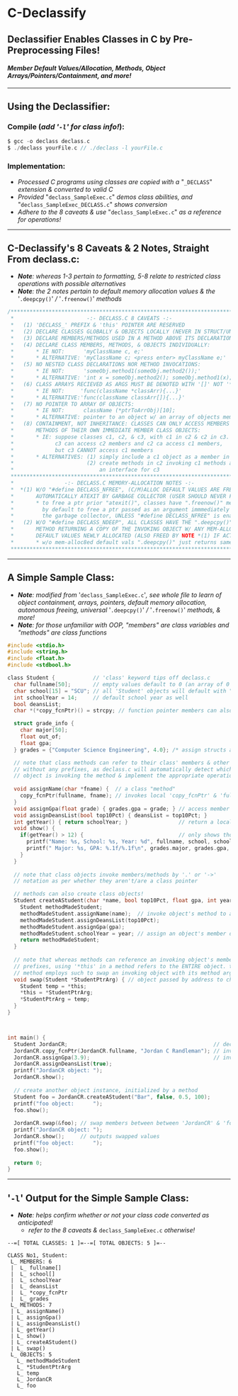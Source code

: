 # C-Declassify
## Declassifier Enables Classes in C by Pre-Preprocessing Files!
#### **_Member Default Values/Allocation, Methods, Object Arrays/Pointers/Containment, and more!_**
-------------------------------------------------------------------------

## Using the Declassifier:
### Compile (_add '`-l`' for class info!_): 
```c
$ gcc -o declass declass.c
$ ./declass yourFile.c // ./declass -l yourFile.c
```
### Implementation:
* _Processed C programs using classes are copied with a_ "`_DECLASS`" _extension & converted to valid C_
* _Provided_ "`declass_SampleExec.c`" _demos class abilities, and_ "`declass_SampleExec_DECLASS.c`" _shows conversion_
* _Adhere to the 8 caveats & use_ "`declass_SampleExec.c`" _as a reference for operations!_
--------------
## C-Declassify's 8 Caveats & 2 Notes, Straight From declass.c:
* _**Note**: whereas 1-3 pertain to formatting, 5-8 relate to restricted class operations with possible alternatives_
* _**Note**: the 2 notes pertain to default memory allocation values & the_ '`.deepcpy()`' _/_ '`.freenow()`' _methods_
```c
/*****************************************************************************
 *                       -:- DECLASS.C 8 CAVEATS -:-                        *
 *   (1) 'DECLASS_' PREFIX & 'this' POINTER ARE RESERVED                    *
 *   (2) DECLARE CLASSES GLOBALLY & OBJECTS LOCALLY (NEVER IN STRUCT/UNION) *
 *   (3) DECLARE MEMBERS/METHODS USED IN A METHOD ABOVE ITS DECLARATION     *
 *   (4) DECLARE CLASS MEMBERS, METHODS, & OBJECTS INDIVIDUALLY:            *
 *       * IE NOT:      'myClassName c, e;'                                 *
 *       * ALTERNATIVE: 'myClassName c; <press enter> myClassName e;'       *
 *   (5) NO NESTED CLASS DECLARATIONS NOR METHOD INVOCATIONS:               *
 *       * IE NOT:      'someObj.method1(someObj.method2());'               *
 *       * ALTERNATIVE: 'int x = someObj.method2(); someObj.method1(x);'    *
 *   (6) CLASS ARRAYS RECIEVED AS ARGS MUST BE DENOTED WITH '[]' NOT '*':   *
 *       * IE NOT:     'func(className *classArr){...}'                     *
 *       * ALTERNATIVE:'func(className classArr[]){...}'                    *
 *   (7) NO POINTER TO ARRAY OF OBJECTS:                                    *
 *       * IE NOT:      className (*ptrToArrObj)[10];                       *
 *       * ALTERNATIVE: pointer to an object w/ an array of objects member  *
 *   (8) CONTAINMENT, NOT INHERITANCE: CLASSES CAN ONLY ACCESS MEMBERS &    *
 *       METHODS OF THEIR OWN IMMEDIATE MEMBER CLASS OBJECTS:               *
 *       * IE: suppose classes c1, c2, & c3, with c1 in c2 & c2 in c3.      *
 *             c3 can access c2 members and c2 ca access c1 members,        *
 *             but c3 CANNOT access c1 members                              *
 *       * ALTERNATIVES: (1) simply include a c1 object as a member in c3   *
 *                       (2) create methods in c2 invoking c1 methods as    *
 *                           an interface for c3                            *
 *****************************************************************************
 *                -:- DECLASS.C MEMORY-ALLOCATION NOTES -:-                 *
 *  *(1) W/O "#define DECLASS_NFREE", (C/M)ALLOC DEFAULT VALUES ARE FREED   *
 *       AUTOMATICALLY ATEXIT BY GARBAGE COLLECTOR (USER SHOULD NEVER FREE) *
 *       * to free a ptr prior "atexit()", classes have ".freenow()" method *
 *         by default to free a ptr passed as an argument immmediately from *
 *         the garbage collector, UNLESS "#define DECLASS_NFREE" is enabled *
 *   (2) W/O "#define DECLASS_NDEEP", ALL CLASSES HAVE THE ".deepcpy()"     *
 *       METHOD RETURNING A COPY OF THE INVOKING OBJECT W/ ANY MEM-ALLOC8ED *
 *       DEFAULT VALUES NEWLY ALLOCATED (ALSO FREED BY NOTE *(1) IF ACTIVE) *
 *       * w/o mem-alloc8ed default vals ".deepcpy()" just returns same obj *
 *****************************************************************************/
```
--------------
## A Simple Sample Class:
* _**Note**: modified from_ '`declass_SampleExec.c`'_, see whole file to learn of object containment, arrays, pointers, default memory allocation, autonomous freeing, universal_ '`.deepcpy()`' _/_ '`.freenow()`' _methods, & more!_
* _**Note**: for those unfamiliar with OOP, "members" are class variables and "methods" are class functions_
```c
#include <stdio.h>
#include <string.h>
#include <float.h>
#include <stdbool.h>

class Student {            // 'class' keyword tips off declass.c
  char fullname[50];       // empty values default to 0 (an array of 0's in this case)
  char school[15] = "SCU"; // all 'Student' objects will default with "SCU" as 'school' member value
  int schoolYear = 14;     // default school year as well
  bool deansList;
  char *(*copy_fcnPtr)() = strcpy; // function pointer members can also be initialized!

  struct grade_info {
    char major[50]; 
    float out_of;
    float gpa;
  } grades = {"Computer Science Engineering", 4.0}; /* assign structs as in C: brace notation */

  // note that class methods can refer to their class' members & other methods
  // without any prefixes, as declass.c will automatically detect which class
  // object is invoking the method & implement the appropriate operations.
  
  void assignName(char *fname) {  // a class "method"
    copy_fcnPtr(fullname, fname); // invokes local 'copy_fcnPtr' & 'fullname' members declared above
  }
  void assignGpa(float grade) { grades.gpa = grade; } // access member struct variables
  void assignDeansList(bool top10Pct) { deansList = top10Pct; }
  int getYear() { return schoolYear; }                // return a local member value from method
  void show() {
    if(getYear() > 12) {                              // only shows those in college
      printf("Name: %s, School: %s, Year: %d", fullname, school, schoolYear);
      printf(" Major: %s, GPA: %.1f/%.1f\n", grades.major, grades.gpa, grades.out_of);
    }
  }
  
  // note that class objects invoke members/methods by '.' or '->'
  // notation as per whether they aren't/are a class pointer

  // methods can also create class objects!
  Student createAStudent(char *name, bool top10Pct, float gpa, int year) {
    Student methodMadeStudent; 
    methodMadeStudent.assignName(name);  // invoke object's method to assign a member
    methodMadeStudent.assignDeansList(top10Pct);
    methodMadeStudent.assignGpa(gpa);
    methodMadeStudent.schoolYear = year; // assign an object's member directly
    return methodMadeStudent;
  }
  
  // note that whereas methods can reference an invoking object's members w/o
  // prefixes, using '*this' in a method refers to the ENTIRE object. the following
  // method employs such to swap an invoking object with its method argument:
  void swap(Student *StudentPtrArg) { // object passed by address to change contents
    Student temp = *this;
    *this = *StudentPtrArg; 
    *StudentPtrArg = temp;
  }
}



int main() {
  Student JordanCR;                                              // declare object
  JordanCR.copy_fcnPtr(JordanCR.fullname, "Jordan C Randleman"); // invoke members
  JordanCR.assignGpa(3.9);                                       // invoke methods
  JordanCR.assignDeansList(true);
  printf("JordanCR object: ");
  JordanCR.show();
  
  // create another object instance, initialized by a method
  Student foo = JordanCR.createAStudent("Bar", false, 0.5, 100); 
  printf("foo object:      ");
  foo.show();
  
  JordanCR.swap(&foo); // swap members between between 'JordanCR' & 'foo' objects
  printf("JordanCR object: ");
  JordanCR.show();     // outputs swapped values
  printf("foo object:      ");
  foo.show();
  
  return 0;
}
```
--------------
## '`-l`' Output for the Simple Sample Class:
* _**Note**: helps confirm whether or not your class code converted as anticipated!_ 
  * _refer to the 8 caveats &_ `declass_SampleExec.c` _otherwise!_
```
--=[ TOTAL CLASSES: 1 ]=--=[ TOTAL OBJECTS: 5 ]=--

CLASS No1, Student:
 L_ MEMBERS: 6
 |  L_ fullname[]
 |  L_ school[]
 |  L_ schoolYear
 |  L_ deansList
 |  L_ *copy_fcnPtr
 |  L_ grades
 L_ METHODS: 7
 | L_ assignName()
 | L_ assignGpa()
 | L_ assignDeansList()
 | L_ getYear()
 | L_ show()
 | L_ createAStudent()
 | L_ swap()
 L_ OBJECTS: 5
   L_ methodMadeStudent
   L_ *StudentPtrArg
   L_ temp
   L_ JordanCR
   L_ foo
```
